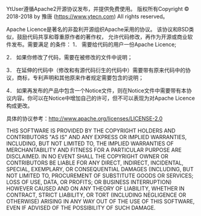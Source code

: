 YtUser遵循Apache2开源协议发布，并提供免费使用。
版权所有Copyright © 2018-2018 by 豫唐 (https://www.ytecn.com)
All rights reserved。

Apache Licence是著名的非盈利开源组织Apache采用的协议。
该协议和BSD类似，鼓励代码共享和尊重原作者的著作权，
允许代码修改，再作为开源或商业软件发布。需要满足
的条件：
1． 需要给代码的用户一份Apache Licence;

2． 如果你修改了代码，需要在被修改的文件中说明；

3． 在延伸的代码中（修改和有源代码衍生的代码中）需要带有原来代码中的协议，商标，专利声明和其他原来作者规定需要包含的说明；

4． 如果再发布的产品中包含一个Notice文件，则在Notice文件中需要带有本协议内容。你可以在Notice中增加自己的许可，但不可以表现为对Apache Licence构成更改。

具体的协议参考：http://www.apache.org/licenses/LICENSE-2.0

THIS SOFTWARE IS PROVIDED BY THE COPYRIGHT HOLDERS AND CONTRIBUTORS
"AS IS" AND ANY EXPRESS OR IMPLIED WARRANTIES, INCLUDING, BUT NOT
LIMITED TO, THE IMPLIED WARRANTIES OF MERCHANTABILITY AND FITNESS
FOR A PARTICULAR PURPOSE ARE DISCLAIMED. IN NO EVENT SHALL THE
COPYRIGHT OWNER OR CONTRIBUTORS BE LIABLE FOR ANY DIRECT, INDIRECT,
INCIDENTAL, SPECIAL, EXEMPLARY, OR CONSEQUENTIAL DAMAGES (INCLUDING,
BUT NOT LIMITED TO, PROCUREMENT OF SUBSTITUTE GOODS OR SERVICES;
LOSS OF USE, DATA, OR PROFITS; OR BUSINESS INTERRUPTION) HOWEVER
CAUSED AND ON ANY THEORY OF LIABILITY, WHETHER IN CONTRACT, STRICT
LIABILITY, OR TORT (INCLUDING NEGLIGENCE OR OTHERWISE) ARISING IN
ANY WAY OUT OF THE USE OF THIS SOFTWARE, EVEN IF ADVISED OF THE
POSSIBILITY OF SUCH DAMAGE.
